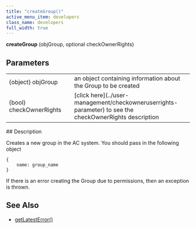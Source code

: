 ```yaml
---
title: "createGroup()"
active_menu_item: developers
class_name: developers
full_width: true
---
```



**createGroup** (objGroup, optional checkOwnerRights)

## Parameters

<table>
<tr>
<td width="183">
{object} objGroup

</td>
<td width="15">
</td>
<td width="682">
an object containing information about the Group to be created

</td>
</tr>
<tr>
<td width="183">
{bool} checkOwnerRights

</td>
<td width="15">
</td>
<td width="682">
[click here](../user-management/checkowneruserrights-parameter) to see the checkOwnerRights description

</td>
</tr>
</table>
## Description

Creates a new group in the AC system. You should pass in the following object

    {
        name: group_name
    }
     
   

If there is an error creating the Group due to permissions, then an exception is thrown.

## See Also

 - [getLatestError()](../../ssj-object/miscellaneous/getlatesterror)

